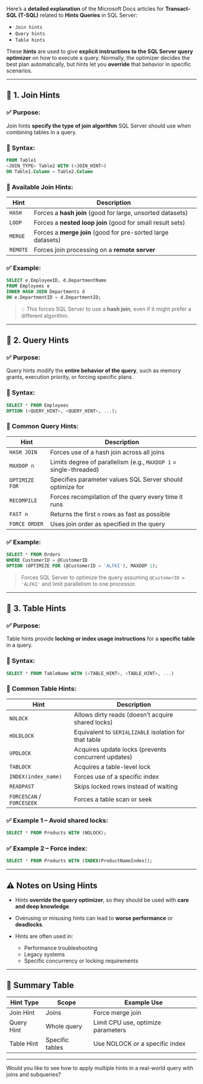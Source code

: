 Here’s a **detailed explanation** of the Microsoft Docs articles for **Transact-SQL (T-SQL)** related to **Hints Queries** in SQL Server:

* `Join hints`
* `Query hints`
* `Table hints`

These **hints** are used to give **explicit instructions to the SQL Server query optimizer** on how to execute a query. Normally, the optimizer decides the best plan automatically, but hints let you **override** that behavior in specific scenarios.

---

## 🔷 1. **Join Hints**

### ✅ Purpose:

Join hints **specify the type of join algorithm** SQL Server should use when combining tables in a query.

### 🔹 Syntax:

```sql
FROM Table1
<JOIN_TYPE> Table2 WITH (<JOIN_HINT>)
ON Table1.Column = Table2.Column
```

### 🔸 Available Join Hints:

| Hint     | Description                                                  |
| -------- | ------------------------------------------------------------ |
| `HASH`   | Forces a **hash join** (good for large, unsorted datasets)   |
| `LOOP`   | Forces a **nested loop join** (good for small result sets)   |
| `MERGE`  | Forces a **merge join** (good for pre-sorted large datasets) |
| `REMOTE` | Forces join processing on a **remote server**                |

### ✅ Example:

```sql
SELECT e.EmployeeID, d.DepartmentName
FROM Employees e
INNER HASH JOIN Departments d
ON e.DepartmentID = d.DepartmentID;
```

> 💡 This forces SQL Server to use a **hash join**, even if it might prefer a different algorithm.

---

## 🔷 2. **Query Hints**

### ✅ Purpose:

Query hints modify the **entire behavior of the query**, such as memory grants, execution priority, or forcing specific plans.

### 🔹 Syntax:

```sql
SELECT * FROM Employees
OPTION (<QUERY_HINT>, <QUERY_HINT>, ...);
```

### 🔸 Common Query Hints:

| Hint           | Description                                                       |
| -------------- | ----------------------------------------------------------------- |
| `HASH JOIN`    | Forces use of a hash join across all joins                        |
| `MAXDOP n`     | Limits degree of parallelism (e.g., `MAXDOP 1` = single-threaded) |
| `OPTIMIZE FOR` | Specifies parameter values SQL Server should optimize for         |
| `RECOMPILE`    | Forces recompilation of the query every time it runs              |
| `FAST n`       | Returns the first `n` rows as fast as possible                    |
| `FORCE ORDER`  | Uses join order as specified in the query                         |

### ✅ Example:

```sql
SELECT * FROM Orders
WHERE CustomerID = @CustomerID
OPTION (OPTIMIZE FOR (@CustomerID = 'ALFKI'), MAXDOP 1);
```

> Forces SQL Server to optimize the query assuming `@CustomerID = 'ALFKI'` and limit parallelism to one processor.

---

## 🔷 3. **Table Hints**

### ✅ Purpose:

Table hints provide **locking or index usage instructions** for a **specific table** in a query.

### 🔹 Syntax:

```sql
SELECT * FROM TableName WITH (<TABLE_HINT>, <TABLE_HINT>, ...)
```

### 🔸 Common Table Hints:

| Hint                      | Description                                           |
| ------------------------- | ----------------------------------------------------- |
| `NOLOCK`                  | Allows dirty reads (doesn’t acquire shared locks)     |
| `HOLDLOCK`                | Equivalent to `SERIALIZABLE` isolation for that table |
| `UPDLOCK`                 | Acquires update locks (prevents concurrent updates)   |
| `TABLOCK`                 | Acquires a table-level lock                           |
| `INDEX(index_name)`       | Forces use of a specific index                        |
| `READPAST`                | Skips locked rows instead of waiting                  |
| `FORCESCAN` / `FORCESEEK` | Forces a table scan or seek                           |

### ✅ Example 1 – Avoid shared locks:

```sql
SELECT * FROM Products WITH (NOLOCK);
```

### ✅ Example 2 – Force index:

```sql
SELECT * FROM Products WITH (INDEX(ProductNameIndex));
```

---

## ⚠️ Notes on Using Hints

* Hints **override the query optimizer**, so they should be used with **care and deep knowledge**.
* Overusing or misusing hints can lead to **worse performance** or **deadlocks**.
* Hints are often used in:

  * Performance troubleshooting
  * Legacy systems
  * Specific concurrency or locking requirements

---

## 📌 Summary Table

| Hint Type  | Scope           | Example Use                        |
| ---------- | --------------- | ---------------------------------- |
| Join Hint  | Joins           | Force merge join                   |
| Query Hint | Whole query     | Limit CPU use, optimize parameters |
| Table Hint | Specific tables | Use NOLOCK or a specific index     |

---

Would you like to see how to apply multiple hints in a real-world query with joins and subqueries?
